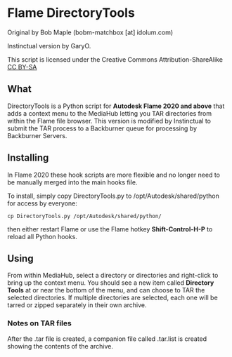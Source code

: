 # Flame DirectoryTools
Original by Bob Maple (bobm-matchbox [at] idolum.com)

Instinctual version by GaryO.

This script is licensed under the Creative Commons Attribution-ShareAlike [CC BY-SA](https://creativecommons.org/licenses/by-sa/4.0/)


## What

DirectoryTools is a Python script for **Autodesk Flame 2020 and above** that
adds a context menu to the MediaHub letting you TAR directories
from within the Flame file browser.  This version is modified by Instinctual to submit the TAR process to a Backburner queue for processing by Backburner Servers.


## Installing

In Flame 2020 these hook scripts are more flexible and no longer need to be
manually merged into the main hooks file.

To install, simply copy DirectoryTools.py to /opt/Autodesk/shared/python for
access by everyone:

`cp DirectoryTools.py /opt/Autodesk/shared/python/`

then either restart Flame or use the Flame hotkey **Shift-Control-H-P** to
reload all Python hooks.


## Using

From within MediaHub, select a directory or directories and right-click to
bring up the context menu. You should see a new item called **Directory Tools**
at or near the bottom of the menu, and can choose to TAR the
selected directories. If multiple directories are selected, each one will be
tarred or zipped separately in their own archive.

### Notes on TAR files
After the .tar file is created, a companion file called .tar.list is created
showing the contents of the archive.
